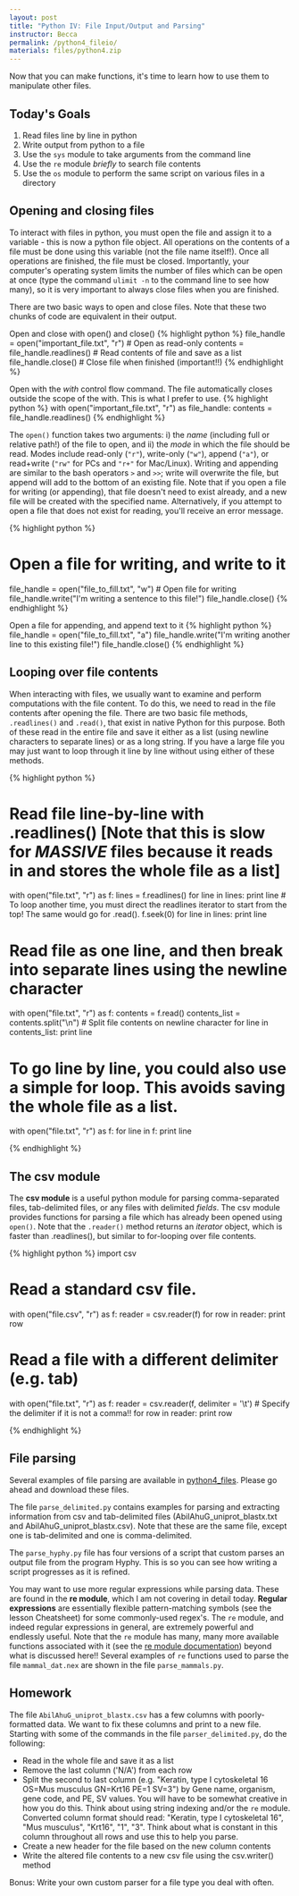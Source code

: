 ```yaml
---
layout: post
title: "Python IV: File Input/Output and Parsing"
instructor: Becca
permalink: /python4_fileio/
materials: files/python4.zip
---
```



Now that you can make functions, it's time to learn how to use them to manipulate other files.

## Today's Goals ##
1. Read files line by line in python 
2. Write output from python to a file
3. Use the `sys` module to take arguments from the command line 
4. Use the `re` module *briefly* to search file contents
5. Use the `os` module to perform the same script on various files in a directory



## Opening and closing files ##
To interact with files in python, you must open the file and assign it to a variable - this is now a python file object. All operations on the contents of a file must be done using this variable (not the file name itself!). Once all operations are finished, the file must be closed. Importantly, your computer's operating system limits the number of files which can be open at once (type the command `ulimit -n` to the command line to see how many), so it is very important to always close files when you are finished.

There are two basic ways to open and close files. Note that these two chunks of code are equivalent in their output.

Open and close with open() and close()
{% highlight python %}
file_handle = open("important_file.txt", "r") # Open as read-only
contents = file_handle.readlines() # Read contents of file and save as a list
file_handle.close() # Close file when finished (important!!)
{% endhighlight %}

Open with the *with* control flow command. The file automatically closes outside the scope of the with. This is what I prefer to use.
{% highlight python %}
with open("important_file.txt", "r") as file_handle:
  contents = file_handle.readlines()
{% endhighlight %}

The `open()` function takes two arguments: i) the *name* (including full or relative path!) of the file to open, and ii) the *mode* in which the file should be read. Modes include read-only (`"r"`), write-only (`"w"`), append (`"a"`), or read+write (`"rw"` for PCs and `"r+"` for Mac/Linux). Writing and appending are similar to the bash operators `>` and `>>`; write will overwrite the file, but append will add to the bottom of an existing file. Note that if you open a file for writing (or appending), that file doesn't need to exist already, and a new file will be created with the specified name. Alternatively, if you attempt to open a file that does not exist for reading, you'll receive an error message.

{% highlight python %}
# Open a file for writing, and write to it
file_handle = open("file_to_fill.txt", "w") # Open file for writing
file_handle.write("I'm writing a sentence to this file!")
file_handle.close()
{% endhighlight %}

Open a file for appending, and append text to it
{% highlight python %}
file_handle = open("file_to_fill.txt", "a")
file_handle.write("I'm writing another line to this existing file!")
file_handle.close()
{% endhighlight %}


## Looping over file contents ##

When interacting with files, we usually want to examine and perform computations with the file content. To do this, we need to read in the file contents after opening the file. There are two basic file methods, `.readlines()` and `.read()`, that exist in native Python for this purpose. Both of these read in the entire file and save it either as a list (using newline characters to separate lines) or as a long string. If you have a large file you may just want to loop through it line by line without using either of these methods.

{% highlight python %}
# Read file line-by-line with .readlines() [Note that this is slow for *MASSIVE* files because it reads in and stores the whole file as a list]
with open("file.txt", "r") as f:
    lines = f.readlines()
    for line in lines:
        print line
    # To loop another time, you must direct the readlines iterator to start from the top! The same would go for .read().
    f.seek(0)
    for line in lines:
        print line
        
# Read file as one line, and then break into separate lines using the newline character
with open("file.txt", "r") as f:
    contents = f.read()
    contents_list = contents.split("\n") # Split file contents on newline character
    for line in contents_list:
        print line
        
# To go line by line, you could also use a simple for loop. This avoids saving the whole file as a list.
with open("file.txt", "r") as f:
    for line in f:
        print line
        
{% endhighlight %}

## The csv module

The **csv module** is a useful python module for parsing comma-separated files, tab-delimited files, or any files with delimited *fields*. The csv module provides functions for parsing a file which has already been opened using `open()`. Note that the `.reader()` method returns an *iterator* object, which is faster than .readlines(), but similar to for-looping over file contents.

{% highlight python %}
import csv

# Read a standard csv file.
with open("file.csv", "r") as f:
	reader = csv.reader(f)
	for row in reader:
 		print row

# Read a file with a different delimiter (e.g. tab)
with open("file.txt", "r") as f:
	reader = csv.reader(f, delimiter = '\t') # Specify the delimiter if it is not a comma!!
	for row in reader:
		print row
		
{% endhighlight %}

## File parsing ##

Several examples of file parsing are available in [python4_files](python4_files/). Please go ahead and download these files. 


The file `parse_delimited.py` contains examples for parsing and extracting information from csv and tab-delimited files (AbilAhuG_uniprot_blastx.txt and AbilAhuG_uniprot_blastx.csv). Note that these are the same file, except one is tab-delimited and one is comma-delimited.


The `parse_hyphy.py` file has four versions of a script that custom parses an output file from the program Hyphy. This is so you can see how writing a script progresses as it is refined.


You may want to use more regular expressions while parsing data. These are found in the **re module**, which I am not covering in detail today. **Regular expressions** are essentially flexible pattern-matching symbols (see the lesson Cheatsheet) for some commonly-used regex's. The `re` module, and indeed regular expressions in general, are extremely powerful and endlessly useful. Note that the `re` module has many, many more available functions associated with it (see the [re module documentation](https://docs.python.org/2/library/re.html)) beyond what is discussed here!! Several examples of `re` functions used to parse the file `mammal_dat.nex` are shown in the file `parse_mammals.py`.


## Homework ##

The file `AbilAhuG_uniprot_blastx.csv` has a few columns with poorly-formatted data. We want to fix these columns and print to a new file. Starting with some of the commands in the file `parser_delimited.py`, do the following:
- Read in the whole file and save it as a list
- Remove the last column ('N/A') from each row
- Split the second to last column (e.g. "Keratin, type I cytoskeletal 16 OS=Mus musculus GN=Krt16 PE=1 SV=3") by Gene name, organism, gene code, and PE, SV values. You will have to be somewhat creative in how you do this. Think about using string indexing and/or the `re` module. Converted column format should read: "Keratin, type I cytoskeletal 16", "Mus musculus", "Krt16", "1", "3". Think about what is constant in this column throughout all rows and use this to help you parse.
- Create a new header for the file based on the new column contents
- Write the altered file contents to a new csv file using the csv.writer() method

Bonus: Write your own custom parser for a file type you deal with often.



